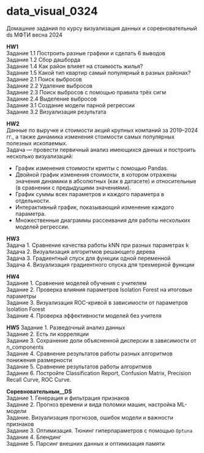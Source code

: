 # data_visual_0324
Домашние задания по курсу визуализация данных и соревновательный ds МФТИ весна 2024

**HW1** <br>
Задание 1.1 Построить разные графики и сделать 6 выводов <br>
Задание 1.2 Сбор дашборда <br>
Задание 1.4 Как район влияет на стоимость жилья? <br>
Задание 1.5 Какой тип квартир самый популярный в разных районах? <br>
Задание 2.1 Поиск выбросов <br>
Задание 2.2 Удаление выбросов <br>
Задание 2.3 Поиск выбросов с помощью правила трёх сигм <br>
Задание 2.4 Выделение выбросов <br>
Задание 3.1 Создание модели парной регрессии <br>
Задание 3.2 Визуализация результата <br>

**HW2** <br>
Данные по выручке и стоимости акций крупных компаний за 2019–2024 гг., а также динамика изменения стоимости самых популярных полезных ископаемых. <br>
Задача — провести первичный анализ имеющихся данных и построить несколько визуализаций: <br>
* График изменения стоимости крипты с помощью Pandas. <br>
* Двойной график изменения стоимости, в котором отражены значения динамики в абсолютных (как в датасете) и относительные (в сравнении с предыдущими значениями). <br>
* График суммы всех параметров и каждого параметра в отдельности. <br>
* Интерактивный график, показывающий изменение каждого параметра. <br>
* Множественные диаграммы рассеивания для работы нескольких моделей регрессии. <br>

**HW3** <br>
Задача 1. Сравнение качества работы kNN при разных параметрах k <br>
Задача 2. Визуализация алгоритмов решающего дерева <br>
Задача 3. Градиентный спуск для функции одной переменной <br>
Задача 4. Визуализация градиентного спуска для трехмерной функции <br>

**HW4** <br>
Задание 1. Сравнение моделей обучения с учителем <br>
Задание 2. Проверка влияния параметров Isolation Forest на итоговые параметры <br>
Задание 3. Визуализация ROC-кривой в зависимости от параметров Isolation Forest <br>
Задание 4. Проверка эффективности моделей без учителя <br>

**HW5**
Задание 1. Разведочный анализ данных <br>
Задание 2. Есть ли корреляции <br>
Задание 3. Сохранение доли объясненной дисперсии в зависимости от n_components <br>
Задание 4. Сравнение результатов работы разных алгоритмов понижения размерности <br>
Задание 5. Сравнение результатов работы алгоритмов <br>
Задание 6. Постройте Classification Report, Confusion Matrix, Precision Recall Curve, ROC Curve. <br>

**Соревновательныи__DS** <br>
Задание 1. Генерация и фильтрация признаков <br>
Задание 2. Прогноз времени и вида поломки машин, настройка ML-модели <br>
Задание. Визуализация прогнозов, ошибок модели и важности признаков <br>
Задание 3. Оптимизация. Тюнинг гиперпараметров с помощью `Optuna` <br>
Задание 4. Блендинг <br>
Задание 5. Парсинг внешних данных и оптимизация памяти <br>
